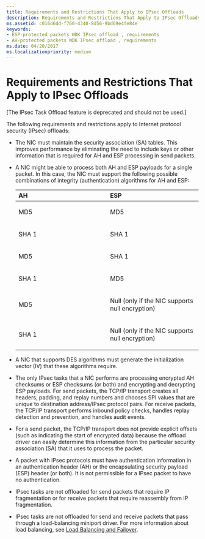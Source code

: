 ```yaml
---
title: Requirements and Restrictions That Apply to IPsec Offloads
description: Requirements and Restrictions That Apply to IPsec Offloads
ms.assetid: c016d6dd-f760-4340-8d56-9bd69e4fe84e
keywords:
- ESP-protected packets WDK IPsec offload , requirements
- AH-protected packets WDK IPsec offload , requirements
ms.date: 04/20/2017
ms.localizationpriority: medium
---
```


# Requirements and Restrictions That Apply to IPsec Offloads

\[The IPsec Task Offload feature is deprecated and should not be used.\]




The following requirements and restrictions apply to Internet protocol security (IPsec) offloads:

-   The NIC must maintain the security association (SA) tables. This improves performance by eliminating the need to include keys or other information that is required for AH and ESP processing in send packets.

-   A NIC might be able to process both AH and ESP payloads for a single packet. In this case, the NIC must support the following possible combinations of integrity (authentication) algorithms for AH and ESP:

    <table>
    <colgroup>
    <col width="50%" />
    <col width="50%" />
    </colgroup>
    <thead>
    <tr class="header">
    <th align="left">AH</th>
    <th align="left">ESP</th>
    </tr>
    </thead>
    <tbody>
    <tr class="odd">
    <td align="left"><p>MD5</p></td>
    <td align="left"><p>MD5</p></td>
    </tr>
    <tr class="even">
    <td align="left"><p>SHA 1</p></td>
    <td align="left"><p>SHA 1</p></td>
    </tr>
    <tr class="odd">
    <td align="left"><p>MD5</p></td>
    <td align="left"><p>SHA 1</p></td>
    </tr>
    <tr class="even">
    <td align="left"><p>SHA 1</p></td>
    <td align="left"><p>MD5</p></td>
    </tr>
    <tr class="odd">
    <td align="left"><p>MD5</p></td>
    <td align="left"><p>Null (only if the NIC supports null encryption)</p></td>
    </tr>
    <tr class="even">
    <td align="left"><p>SHA 1</p></td>
    <td align="left"><p>Null (only if the NIC supports null encryption)</p></td>
    </tr>
    </tbody>
    </table>

     

<!-- -->

-   A NIC that supports DES algorithms must generate the initialization vector (IV) that these algorithms require.

-   The only IPsec tasks that a NIC performs are processing encrypted AH checksums or ESP checksums (or both) and encrypting and decrypting ESP payloads. For send packets, the TCP/IP transport creates all headers, padding, and replay numbers and chooses SPI values that are unique to destination address/IPsec protocol pairs. For receive packets, the TCP/IP transport performs inbound policy checks, handles replay detection and prevention, and handles audit events.

-   For a send packet, the TCP/IP transport does not provide explicit offsets (such as indicating the start of encrypted data) because the offload driver can easily determine this information from the particular security association (SA) that it uses to process the packet.

-   A packet with IPsec protocols must have authentication information in an authentication header (AH) or the encapsulating security payload (ESP) header (or both). It is not permissible for a IPsec packet to have no authentication.

-   IPsec tasks are not offloaded for send packets that require IP fragmentation or for receive packets that require reassembly from IP fragmentation.

-   IPsec tasks are not offloaded for send and receive packets that pass through a load-balancing miniport driver. For more information about load balancing, see [Load Balancing and Failover](https://docs.microsoft.com/previous-versions/windows/hardware/network/ff549197(v=vs.85)).

 

 





